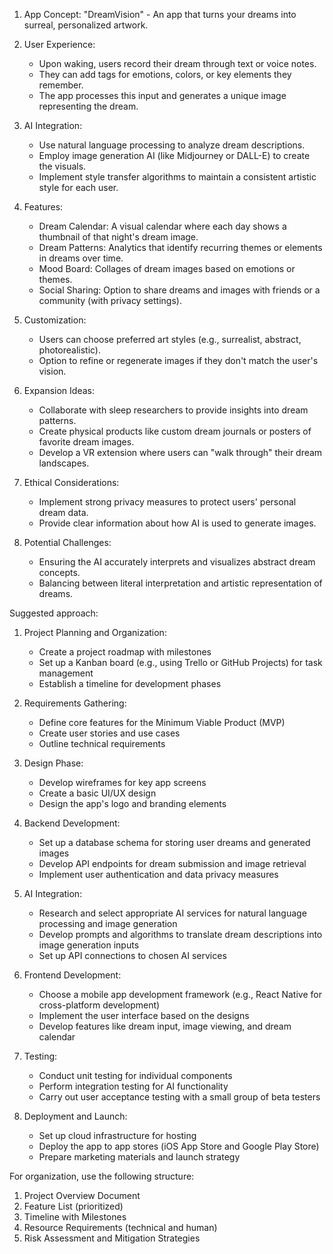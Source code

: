1. App Concept:
   "DreamVision" - An app that turns your dreams into surreal, personalized artwork.

2. User Experience:
   - Upon waking, users record their dream through text or voice notes.
   - They can add tags for emotions, colors, or key elements they remember.
   - The app processes this input and generates a unique image representing the dream.

3. AI Integration:
   - Use natural language processing to analyze dream descriptions.
   - Employ image generation AI (like Midjourney or DALL-E) to create the visuals.
   - Implement style transfer algorithms to maintain a consistent artistic style for each user.

4. Features:
   - Dream Calendar: A visual calendar where each day shows a thumbnail of that night's dream image.
   - Dream Patterns: Analytics that identify recurring themes or elements in dreams over time.
   - Mood Board: Collages of dream images based on emotions or themes.
   - Social Sharing: Option to share dreams and images with friends or a community (with privacy settings).

5. Customization:
   - Users can choose preferred art styles (e.g., surrealist, abstract, photorealistic).
   - Option to refine or regenerate images if they don't match the user's vision.

6. Expansion Ideas:
   - Collaborate with sleep researchers to provide insights into dream patterns.
   - Create physical products like custom dream journals or posters of favorite dream images.
   - Develop a VR extension where users can "walk through" their dream landscapes.

7. Ethical Considerations:
   - Implement strong privacy measures to protect users' personal dream data.
   - Provide clear information about how AI is used to generate images.

8. Potential Challenges:
   - Ensuring the AI accurately interprets and visualizes abstract dream concepts.
   - Balancing between literal interpretation and artistic representation of dreams.

Suggested approach:

1. Project Planning and Organization:
   - Create a project roadmap with milestones
   - Set up a Kanban board (e.g., using Trello or GitHub Projects) for task management
   - Establish a timeline for development phases

2. Requirements Gathering:
   - Define core features for the Minimum Viable Product (MVP)
   - Create user stories and use cases
   - Outline technical requirements

3. Design Phase:
   - Develop wireframes for key app screens
   - Create a basic UI/UX design
   - Design the app's logo and branding elements

4. Backend Development:
   - Set up a database schema for storing user dreams and generated images
   - Develop API endpoints for dream submission and image retrieval
   - Implement user authentication and data privacy measures

5. AI Integration:
   - Research and select appropriate AI services for natural language processing and image generation
   - Develop prompts and algorithms to translate dream descriptions into image generation inputs
   - Set up API connections to chosen AI services

6. Frontend Development:
   - Choose a mobile app development framework (e.g., React Native for cross-platform development)
   - Implement the user interface based on the designs
   - Develop features like dream input, image viewing, and dream calendar

7. Testing:
   - Conduct unit testing for individual components
   - Perform integration testing for AI functionality
   - Carry out user acceptance testing with a small group of beta testers

8. Deployment and Launch:
   - Set up cloud infrastructure for hosting
   - Deploy the app to app stores (iOS App Store and Google Play Store)
   - Prepare marketing materials and launch strategy

For organization, use the following structure:

1. Project Overview Document
2. Feature List (prioritized)
3. Timeline with Milestones
4. Resource Requirements (technical and human)
5. Risk Assessment and Mitigation Strategies